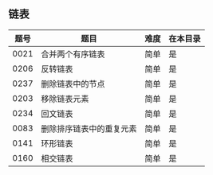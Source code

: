 ## 链表
|题号|题目|难度|在本目录|
|----|----|----|----|
|0021|合并两个有序链表|简单|是|
|0206|反转链表|简单|是|
|0237|删除链表中的节点|简单|是|
|0203|移除链表元素|简单|是|
|0234|回文链表|简单|是|
|0083|删除排序链表中的重复元素|简单|是|
|0141|环形链表|简单|是|
|0160|相交链表|简单|是|